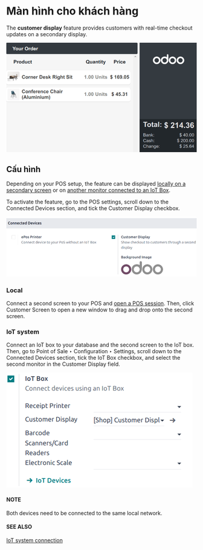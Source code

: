 # Màn hình cho khách hàng

The **customer display** feature provides customers with real-time checkout updates on a secondary
display.

![màn hình khách hàng](../../../../.gitbook/assets/display.png)

## Cấu hình

Depending on your POS setup, the feature can be displayed [locally on a secondary screen](#customer-display-local) or on [another monitor connected to an IoT Box](#customer-display-iot).

To activate the feature, go to the POS settings, scroll down to the Connected Devices
section, and tick the Customer Display checkbox.

![customer display setting checkbox](../../../../.gitbook/assets/feature-setting.png)

<a id="customer-display-local"></a>

### Local

Connect a second screen to your POS and [open a POS session](applications/sales/point_of_sale.md#pos-session-start). Then, click
Customer Screen to open a new window to drag and drop onto the second screen.

<a id="customer-display-iot"></a>

### IoT system

Connect an IoT box to your database and the second screen to the IoT box. Then, go to
Point of Sale ‣ Configuration ‣ Settings, scroll down to the
Connected Devices section, tick the IoT Box checkbox, and select the second
monitor in the Customer Display field.

![iot setting to connect a customer display](../../../../.gitbook/assets/iot-setting.png)

#### NOTE
Both devices need to be connected to the same local network.

#### SEE ALSO
[IoT system connection](applications/sales/point_of_sale/configuration/pos_iot.md)
